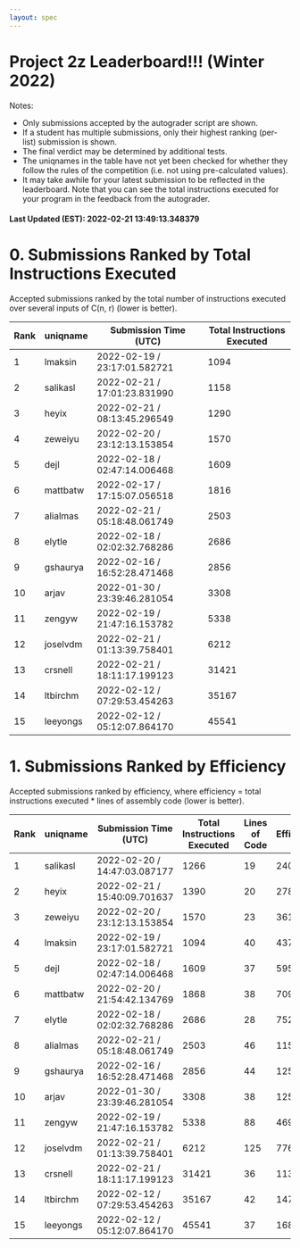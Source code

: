 ```yaml
---
layout: spec
---
```


Project 2z Leaderboard!!! (Winter 2022)
==============================
Notes:
- Only submissions accepted by the autograder script are shown.
- If a student has multiple submissions, only their highest ranking (per-list) submission is shown.
- The final verdict may be determined by additional tests.
- The uniqnames in the table have not yet been checked for whether they follow the rules of the competition (i.e. not using pre-calculated values).
- It may take awhile for your latest submission to be reflected in the leaderboard. Note that you can see the total instructions executed for your program in the feedback from the autograder.


#### Last Updated (EST): 2022-02-21 13:49:13.348379

# 0. Submissions Ranked by Total Instructions Executed
Accepted submissions ranked by the total number of instructions executed over several inputs of C(n, r) (lower is better).

| Rank  | uniqname | Submission Time (UTC) | Total Instructions Executed |
|---|---|---|---|
| 1 | lmaksin | 2022-02-19 / 23:17:01.582721 | 1094 |
| 2 | salikasl | 2022-02-21 / 17:01:23.831990 | 1158 |
| 3 | heyix | 2022-02-21 / 08:13:45.296549 | 1290 |
| 4 | zeweiyu | 2022-02-20 / 23:12:13.153854 | 1570 |
| 5 | dejl | 2022-02-18 / 02:47:14.006468 | 1609 |
| 6 | mattbatw | 2022-02-17 / 17:15:07.056518 | 1816 |
| 7 | alialmas | 2022-02-21 / 05:18:48.061749 | 2503 |
| 8 | elytle | 2022-02-18 / 02:02:32.768286 | 2686 |
| 9 | gshaurya | 2022-02-16 / 16:52:28.471468 | 2856 |
| 10 | arjav | 2022-01-30 / 23:39:46.281054 | 3308 |
| 11 | zengyw | 2022-02-19 / 21:47:16.153782 | 5338 |
| 12 | joselvdm | 2022-02-21 / 01:13:39.758401 | 6212 |
| 13 | crsnell | 2022-02-21 / 18:11:17.199123 | 31421 |
| 14 | ltbirchm | 2022-02-12 / 07:29:53.454263 | 35167 |
| 15 | leeyongs | 2022-02-12 / 05:12:07.864170 | 45541 |


# 1. Submissions Ranked by Efficiency
Accepted submissions ranked by efficiency, where efficiency = total instructions executed * lines of assembly code (lower is better).

| Rank  | uniqname | Submission Time (UTC) | Total Instructions Executed |Lines of Code | Efficiency |
|---|---|---|---|---|---|
| 1 | salikasl | 2022-02-20 / 14:47:03.087177 | 1266 | 19 | 24054 |
| 2 | heyix | 2022-02-21 / 15:40:09.701637 | 1390 | 20 | 27800 |
| 3 | zeweiyu | 2022-02-20 / 23:12:13.153854 | 1570 | 23 | 36110 |
| 4 | lmaksin | 2022-02-19 / 23:17:01.582721 | 1094 | 40 | 43760 |
| 5 | dejl | 2022-02-18 / 02:47:14.006468 | 1609 | 37 | 59533 |
| 6 | mattbatw | 2022-02-20 / 21:54:42.134769 | 1868 | 38 | 70984 |
| 7 | elytle | 2022-02-18 / 02:02:32.768286 | 2686 | 28 | 75208 |
| 8 | alialmas | 2022-02-21 / 05:18:48.061749 | 2503 | 46 | 115138 |
| 9 | gshaurya | 2022-02-16 / 16:52:28.471468 | 2856 | 44 | 125664 |
| 10 | arjav | 2022-01-30 / 23:39:46.281054 | 3308 | 38 | 125704 |
| 11 | zengyw | 2022-02-19 / 21:47:16.153782 | 5338 | 88 | 469744 |
| 12 | joselvdm | 2022-02-21 / 01:13:39.758401 | 6212 | 125 | 776500 |
| 13 | crsnell | 2022-02-21 / 18:11:17.199123 | 31421 | 36 | 1131156 |
| 14 | ltbirchm | 2022-02-12 / 07:29:53.454263 | 35167 | 42 | 1477014 |
| 15 | leeyongs | 2022-02-12 / 05:12:07.864170 | 45541 | 37 | 1685017 |

